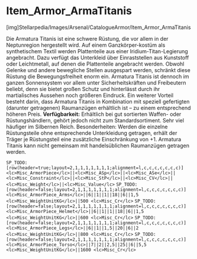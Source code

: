 # Item_Armor_ArmaTitanis

[img]Stellarpedia/Images/Arsenal/CatalogueArmor/Item_Armor_ArmaTitanis

Die Armatura Titanis ist eine schwere Rüstung, die vor allem in der Neptunregion hergestellt wird. Auf einem Ganzkörper-kostüm als synthetischem Textil werden Plattenteile aus einer Iridium-Titan-Legierung angebracht. Dazu verfügt das Unterkleid über Einraststellen aus Kunststoff oder Leichtmetall, auf denen die Plattenteile angebracht werden.
Obwohl Gelenke und andere bewegliche Stellen ausgespart werden, schränkt diese Rüstung die Bewegungsfreiheit enorm ein. Armatura Titanis ist dennoch im ganzen Sonnensystem vor allem unter Sicherheitskräften und Freibeutern beliebt, denn sie bietet großen Schutz und hinterlässt durch ihr martialisches Aussehen noch größeren Eindruck. Ein weiterer Vorteil besteht darin, dass Armatura Titanis in Kombination mit speziell gefertigten (darunter getragenen) Raumanzügen erhältlich ist – zu einem entsprechend höheren Preis.
**Verfügbarkeit:** Erhältlich bei gut sortierten Waffen- oder Rüstungshändlern, gehört jedoch nicht zum Standardsortiment. Sehr viel häufiger im Silbernen Reich.
<hl>Besonderheiten:</hl> Werden die einzelne Rüstungsteile ohne entsprechende Unterkleidung getragen, erhält der Träger je Rüstungsteil eine zusätzliche Einschränkung von +1. Armatura Titanis kann nicht gemeinsam mit handelsüblichen Raumanzügen getragen werden.

`SP_TODO: [row(header=true;layout=2,1,1,1,1,1,1,1;alignment=l,c,c,c,c,c,c,c)]<lc>Misc_ArmorPiece</lc>||<lc>Misc_ASp</lc>||<lc>Misc_ASe</lc>||<lc>Misc_Constraint</lc>||<lc>Misc_StP</lc>||<lc>Misc_CV</lc>||<lc>Misc_Weight</lc>||<lc>Misc_Value</lc>`
`SP_TODO: [row(header=false;layout=2,1,1,1,1,1,1,1;alignment=l,c,c,c,c,c,c,c)]<lc>Misc_ArmorPiece_Arms</lc>||6||1||1||18||6||1,5 <lc>Misc_WeightUnitKG</lc>||500 <lc>Misc_Cr</lc>`
`SP_TODO: [row(header=false;layout=2,1,1,1,1,1,1,1;alignment=l,c,c,c,c,c,c,c)]<lc>Misc_ArmorPiece_Helmet</lc>||6||1||1||18||6||1,5 <lc>Misc_WeightUnitKG</lc>||600 <lc>Misc_Cr</lc>`
`SP_TODO: [row(header=false;layout=2,1,1,1,1,1,1,1;alignment=l,c,c,c,c,c,c,c)]<lc>Misc_ArmorPiece_Legs</lc>||6||1||1,5||20||6||2 <lc>Misc_WeightUnitKG</lc>||800 <lc>Misc_Cr</lc>`
`SP_TODO: [row(header=false;layout=2,1,1,1,1,1,1,1;alignment=l,c,c,c,c,c,c,c)]<lc>Misc_ArmorPiece_Torso</lc>||7||2||2,5||25||6||5,5 <lc>Misc_WeightUnitKG</lc>||1600 <lc>Misc_Cr</lc>`